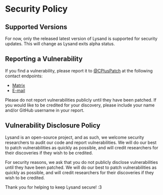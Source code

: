 # Security Policy

## Supported Versions

For now, only the released latest version of Lysand is supported for security updates. This will change as Lysand exits alpha status.

## Reporting a Vulnerability

If you find a vulnerability, please report it to [@CPlusPatch](https://github.com/CPlusPatch) at the following contact endpoints:

- [Matrix](https://matrix.to/#/@jesse:cpluspatch.dev)
- [E-mail](mailto:contact@cpluspatch.com)

Please do not report vulnerabilities publicly until they have been patched. If you would like to be credited for your discovery, please include your name and/or GitHub username in your report.

## Vulnerability Disclosure Policy

Lysand is an open-source project, and as such, we welcome security researchers to audit our code and report vulnerabilities. We will do our best to patch vulnerabilities as quickly as possible, and will credit researchers for their discoveries if they wish to be credited.

For security reasons, we ask that you do not publicly disclose vulnerabilities until they have been patched. We will do our best to patch vulnerabilities as quickly as possible, and will credit researchers for their discoveries if they wish to be credited.

Thank you for helping to keep Lysand secure! :3